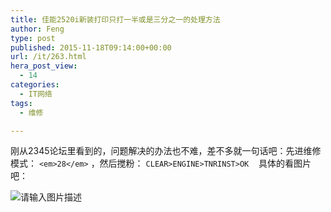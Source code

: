 ```yaml
---
title: 佳能2520i新装打印只打一半或是三分之一的处理方法
author: Feng
type: post
published: 2015-11-18T09:14:00+00:00
url: /it/263.html
hera_post_view:
  - 14
categories:
  - IT网络
tags:
  - 维修

---
```

刚从2345论坛里看到的，问题解决的办法也不难，差不多就一句话吧：先进维修模式： `<em>28</em>` ，然后搅粉： `CLEAR>ENGINE>TNRINST>OK`    具体的看图片吧：

<img decoding="async" src="https://cdn.uu126.cn/wp-content/uploads/2015/11/20151117154905_14317.jpg" alt="请输入图片描述" title="请输入图片描述" />